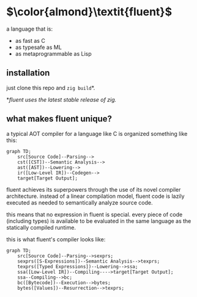 # $\color{almond}\textit{fluent}$

a language that is:
- as fast as C
- as typesafe as ML
- as metaprogrammable as Lisp

## installation

just clone this repo and `zig build`*.

*_fluent uses the latest stable release of zig._

## what makes fluent unique?

a typical AOT compiler for a language like C is organized something like this:

```mermaid
graph TD;
    src[Source Code]--Parsing-->
    cst([CST])--Semantic Analysis-->
    ast([AST])--Lowering-->
    ir([Low-Level IR])--Codegen-->
    target[Target Output];
```

fluent achieves its superpowers through the use of its novel compiler
architecture. instead of a linear compilation model, fluent code is lazily
executed as needed to semantically analyze source code.

this means that no expression in fluent is special. every piece of code
(including types) is available to be evaluated in the same language as the statically compiled runtime.

this is what fluent's compiler looks like:

```mermaid
graph TD;
    src[Source Code]--Parsing-->sexprs;
    sexprs([S-Expressions])--Semantic Analysis-->texprs;
    texprs([Typed Expressions])--Lowering-->ssa;
    ssa([Low-Level IR])--Compiling---->target[Target Output];
    ssa--Compiling-->bc;
    bc([Bytecode])--Execution-->bytes;
    bytes([Values])--Resurrection-->texprs;
```
